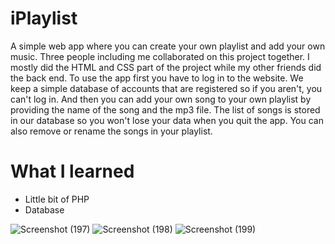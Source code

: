 # iPlaylist
A simple web app where you can create your own playlist and add your own music. Three people including me collaborated on this project together. I mostly did the HTML and CSS part of the project while my other friends did the back end. To use the app first you have to log in to the website. We keep a simple database of accounts that are registered so if you aren't, you can't log in. And then you can add your own song to your own playlist by providing the name of the song and the mp3 file. The list of songs is stored in our database so you won't lose your data when you quit the app. You can also remove or rename the songs in your playlist.

# What I learned
- Little bit of PHP
- Database

![Screenshot (197)](https://github.com/YoungSavage21/iPlaylist/assets/128630865/a07c3f84-7f8e-45db-b662-1c8cbc2e97c9)
![Screenshot (198)](https://github.com/YoungSavage21/iPlaylist/assets/128630865/b5a4c3aa-4576-4f46-9a3a-192b37502635)
![Screenshot (199)](https://github.com/YoungSavage21/iPlaylist/assets/128630865/b848d666-3791-42f4-a8b5-c90d270d37e7)
